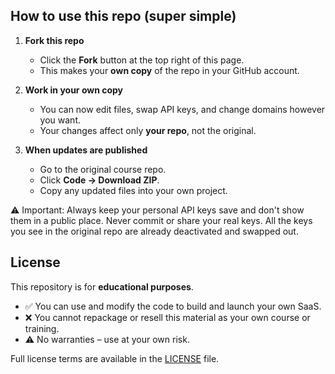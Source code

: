 ## How to use this repo (super simple)

1. **Fork this repo**  
   - Click the **Fork** button at the top right of this page.  
   - This makes your **own copy** of the repo in your GitHub account.

2. **Work in your own copy**  
   - You can now edit files, swap API keys, and change domains however you want.  
   - Your changes affect only **your repo**, not the original.

3. **When updates are published**  
   - Go to the original course repo.  
   - Click **Code → Download ZIP**.  
   - Copy any updated files into your own project.  

⚠️ Important: Always keep your personal API keys save and don't show them in a public place. Never commit or share your real keys. All the keys you see in the original repo are already deactivated and swapped out.



## License

This repository is for **educational purposes**.  
- ✅ You can use and modify the code to build and launch your own SaaS.  
- ❌ You cannot repackage or resell this material as your own course or training.  
- ⚠️ No warranties – use at your own risk.  

Full license terms are available in the [LICENSE](./LICENSE) file.
